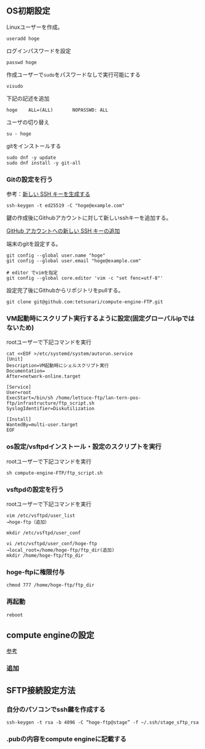 ## OS初期設定

Linuxユーザーを作成。
```
useradd hoge
```

ログインパスワードを設定
```
passwd hoge
```

作成ユーザーで`sudo`をパスワードなしで実行可能にする

```
visudo
```

下記の記述を追加

```
hoge    ALL=(ALL)       NOPASSWD: ALL
```

ユーザの切り替え
```
su - hoge
```

gitをインストールする

```
sudo dnf -y update
sudo dnf install -y git-all
```

### Gitの設定を行う

参考：[新しい SSH キーを生成する](https://docs.github.com/ja/authentication/connecting-to-github-with-ssh/generating-a-new-ssh-key-and-adding-it-to-the-ssh-agent#generating-a-new-ssh-key)

```
ssh-keygen -t ed25519 -C "hoge@example.com"
```

鍵の作成後にGithubアカウントに対して新しいsshキーを追加する。

[GitHub アカウントへの新しい SSH キーの追加](https://docs.github.com/ja/authentication/connecting-to-github-with-ssh/adding-a-new-ssh-key-to-your-github-account)

端末のgitを設定する。
```
git config --global user.name "hoge"
git config --global user.email "hoge@example.com"

# editor でvimを指定
git config --global core.editor 'vim -c "set fenc=utf-8"'
```

設定完了後にGithubからリポジトリをpullする。
```
git clone git@github.com:tetsunari/compute-engine-FTP.git
```

### VM起動時にスクリプト実行するように設定(固定グローバルipではないため)
rootユーザーで下記コマンドを実行
```
cat <<EOF >/etc/systemd/system/autorun.service
[Unit]
Description=VM起動時にシェルスクリプト実行
Documentation=
After=network-online.target

[Service]
User=root
ExecStart=/bin/sh /home/lettuce-ftp/lan-tern-pos-ftp/infrastructure/ftp_script.sh
SyslogIdentifier=Diskutilization

[Install]
WantedBy=multi-user.target
EOF
```

### os設定/vsftpdインストール・設定のスクリプトを実行
rootユーザーで下記コマンドを実行
```
sh compute-engine-FTP/ftp_script.sh
```

### vsftpdの設定を行う
rootユーザーで下記コマンドを実行
```
vim /etc/vsftpd/user_list
→hoge-ftp（追加）

mkdir /etc/vsftpd/user_conf

vi /etc/vsftpd/user_conf/hoge-ftp
→local_root=/home/hoge-ftp/ftp_dir(追加)
mkdir /home/hoge-ftp/ftp_dir
```

### hoge-ftpに権限付与
```
chmod 777 /home/hoge-ftp/ftp_dir
```

### 再起動
```
reboot
```

## compute engineの設定
[参考](https://qiita.com/crisaruma/items/14604c0d9c84884675b6)


### 追加
## SFTP接続設定方法

### 自分のパソコンでssh鍵を作成する
```
ssh-keygen -t rsa -b 4096 -C “hoge-ftp@stage” -f ~/.ssh/stage_sftp_rsa
```
### .pubの内容をcompute engineに記載する
